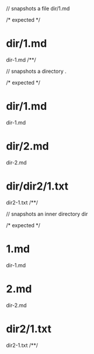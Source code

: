 // snapshots a file
dir/1.md

/* expected */
# dir/1.md

dir-1.md
/**/

// snapshots a directory
.

/* expected */
# dir/1.md

dir-1.md

# dir/2.md

dir-2.md

# dir/dir2/1.txt

dir2-1.txt
/**/

// snapshots an inner directory
dir

/* expected */
# 1.md

dir-1.md

# 2.md

dir-2.md

# dir2/1.txt

dir2-1.txt
/**/